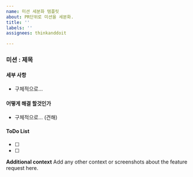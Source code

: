 ```yaml
---
name: 미션 세분화 템플릿
about: PR단위로 미션을 세분화.
title: ''
labels: ''
assignees: thinkanddoit

---
```


### 미션 : 제목

#### 세부 사항
- 구체적으로...
#### 어떻게 해결 할것인가
- 구체적으로... (견해)
#### ToDo List
- [ ] 
- [ ] 
**Additional context**
Add any other context or screenshots about the feature request here.

